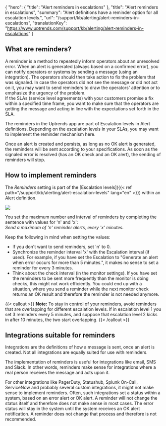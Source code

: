 {
  "hero": {
    "title": "Alert reminders in escalations"
  },
  "title": "Alert reminders in escalations",
  "summary": "Alert definitions have a reminder option for all escalation levels.",
  "url": "/support/kb/alerting/alert-reminders-in-escalations",
  "translationKey": "https://www.uptrends.com/support/kb/alerting/alert-reminders-in-escalations"
}

## What are reminders?

A reminder is a method to repeatedly inform operators about an unresolved error. When an alert is generated (always based on a confirmed error), you can notify operators or systems by sending a message (using an integration). The operators should then take action to fix the problem that was signaled. In case the operators did not see the message or did not act on it, you may want to send reminders to draw the operators' attention or to emphasize the urgency of the problem.  
If the SLAs (service level agreements) with your customers promise a fix within a specified time frame, you want to make sure that the operators are getting the message and acting in line with the expectations set forth in the SLA.

The reminders in the Uptrends app are part of Escalation levels in Alert definitions. Depending on the escalation levels in your SLAs, you may want to implement the reminder mechanism here.

Once an alert is created and persists, as long as no OK alert is generated, the reminders will be sent according to your specifications. As soon as the signaled error is resolved (has an OK check and an OK alert), the sending of reminders will stop.

## How to implement reminders

The *Reminders* setting is part of the [Escalation levels]({{< ref path="/support/kb/alerting/alert-escalation-levels" lang="en" >}}) within an Alert definition.

![](/img/content/c8407764-8f48-49fa-8608-79e3ee2b1c4f.png)

You set the maximum number and interval of reminders by completing the sentence with values for 'n' and 'x':  
*Send a maximum of 'n' reminder alerts, every 'x' minutes.*

Keep the following in mind when setting the values:

-   If you don't want to send reminders, set 'n' to 0.
-   Synchronize the reminder interval 'x' with the Escalation interval (if used). For example, if you have set the Escalation to "Generate an alert when error occurs for more than 5 minutes.", it makes no sense to set a reminder for every 3 minutes.
-   Think about the check interval (in the monitor settings). If you have set the reminders to be sent more frequently than the monitor is doing checks, this might not work efficiently. You could end up with a situation, where you send a reminder while the next monitor check returns an OK result and therefore the reminder is not needed anymore.

{{< callout >}}
**Note:** To stay in control of your reminders, avoid reminders that are overlapping for different escalation levels. If in escalation level 1 you set 3 reminders every 5 minutes, and suppose that escalation level 2 kicks in after 10 minutes, the two start overlapping.
{{< /callout >}}

## Integrations suitable for reminders

Integrations are the definitions of how a message is sent, once an alert is created. Not all integrations are equally suited for use with reminders.

The implementation of reminders is useful for integrations like email, SMS and Slack. In other words, reminders make sense for integrations where a real person receives the message and acts upon it.

For other integrations like PagerDuty, Statushub, Splunk On-Call, ServiceNow and probably several custom integrations, it might not make sense to implement reminders. Often, such integrations set a status within a system, based on an error alert or OK alert. A reminder will not change the status itself and therefore does not make sense in most cases. The error status will stay in the system until the system receives an OK alert notification. A reminder does not change that process and therefore is not recommended.
